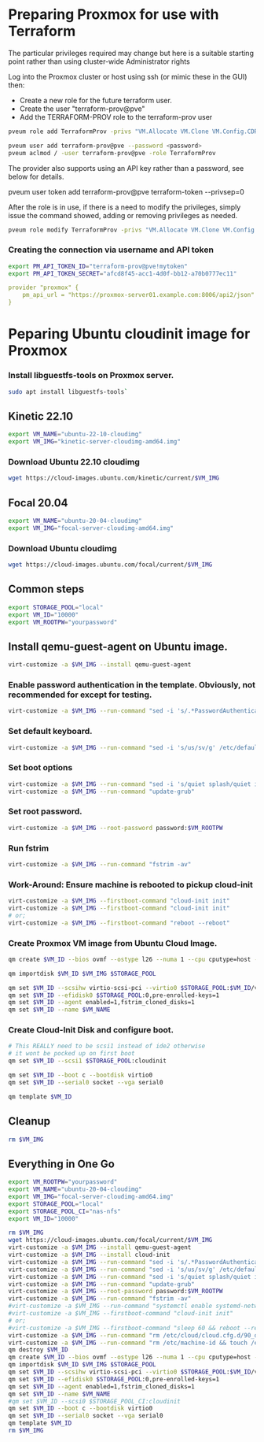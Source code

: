 # Preparing Proxmox for use with Terraform
The particular privileges required may change but here is a suitable starting point rather than using cluster-wide Administrator rights

Log into the Proxmox cluster or host using ssh (or mimic these in the GUI) then:

* Create a new role for the future terraform user.
* Create the user "terraform-prov@pve"
* Add the TERRAFORM-PROV role to the terraform-prov user
~~~sh
pveum role add TerraformProv -privs "VM.Allocate VM.Clone VM.Config.CDROM VM.Config.CPU VM.Config.Cloudinit VM.Config.Disk VM.Config.HWType VM.Config.Memory VM.Config.Network VM.Config.Options VM.Monitor VM.Audit VM.PowerMgmt Datastore.AllocateSpace Datastore.Audit"

pveum user add terraform-prov@pve --password <password>
pveum aclmod / -user terraform-prov@pve -role TerraformProv
~~~
The provider also supports using an API key rather than a password, see below for details.

pveum user token add terraform-prov@pve terraform-token --privsep=0

After the role is in use, if there is a need to modify the privileges, simply issue the command showed, adding or removing privileges as needed.
~~~sh
pveum role modify TerraformProv -privs "VM.Allocate VM.Clone VM.Config.CDROM VM.Config.CPU VM.Config.Cloudinit VM.Config.Disk VM.Config.HWType VM.Config.Memory VM.Config.Network VM.Config.Options VM.Monitor VM.Audit VM.PowerMgmt Datastore.AllocateSpace Datastore.Audit Datastore.Allocate Pool.Allocate""
~~~
### Creating the connection via username and API token
~~~sh
export PM_API_TOKEN_ID="terraform-prov@pve!mytoken"
export PM_API_TOKEN_SECRET="afcd8f45-acc1-4d0f-bb12-a70b0777ec11"
~~~
~~~yaml
provider "proxmox" {
    pm_api_url = "https://proxmox-server01.example.com:8006/api2/json"
}
~~~
# Peparing Ubuntu cloudinit image for Proxmox

### Install libguestfs-tools on Proxmox server.
~~~sh
sudo apt install libguestfs-tools`
~~~
## Kinetic 22.10
~~~sh
export VM_NAME="ubuntu-22-10-cloudimg"
export VM_IMG="kinetic-server-cloudimg-amd64.img"
~~~
### Download Ubuntu 22.10 cloudimg
~~~sh
wget https://cloud-images.ubuntu.com/kinetic/current/$VM_IMG
~~~

## Focal 20.04
~~~sh
export VM_NAME="ubuntu-20-04-cloudimg"
export VM_IMG="focal-server-cloudimg-amd64.img"
~~~
### Download Ubuntu cloudimg
~~~sh
wget https://cloud-images.ubuntu.com/focal/current/$VM_IMG
~~~
## Common steps
~~~sh
export STORAGE_POOL="local"
export VM_ID="10000"
export VM_ROOTPW="yourpassword"
~~~
## Install qemu-guest-agent on Ubuntu image.
~~~sh
virt-customize -a $VM_IMG --install qemu-guest-agent
~~~
### Enable password authentication in the template. Obviously, not recommended for except for testing.
~~~sh
virt-customize -a $VM_IMG --run-command "sed -i 's/.*PasswordAuthentication.*/PasswordAuthentication yes/g' /etc/ssh/sshd_config"
~~~

### Set default keyboard.
~~~sh
virt-customize -a $VM_IMG --run-command "sed -i 's/us/sv/g' /etc/default/keyboard"
~~~
### Set boot options
~~~sh
virt-customize -a $VM_IMG --run-command "sed -i 's/quiet splash/quiet intel_iommu=on iommu=pt mitigations=off/g' /etc/default/grub"
virt-customize -a $VM_IMG --run-command "update-grub"
~~~
### Set root password.
~~~sh
virt-customize -a $VM_IMG --root-password password:$VM_ROOTPW
~~~
### Run fstrim
~~~sh
virt-customize -a $VM_IMG --run-command "fstrim -av"
~~~
### Work-Around: Ensure machine is rebooted to pickup cloud-init
~~~sh
virt-customize -a $VM_IMG --firstboot-command "cloud-init init"
virt-customize -a $VM_IMG --firstboot-command "cloud-init init"
# or;
virt-customize -a $VM_IMG --firstboot-command "reboot --reboot"
~~~

### Create Proxmox VM image from Ubuntu Cloud Image.
~~~sh
qm create $VM_ID --bios ovmf --ostype l26 --numa 1 --cpu cputype=host --memory 2048 --net0 virtio,bridge=vmbr30,firewall=0 --net1 virtio,bridge=vmbr25,firewall=0 --description "Node Template" --onboot no

qm importdisk $VM_ID $VM_IMG $STORAGE_POOL

qm set $VM_ID --scsihw virtio-scsi-pci --virtio0 $STORAGE_POOL:$VM_ID/vm-$VM_ID-disk-0.raw
qm set $VM_ID --efidisk0 $STORAGE_POOL:0,pre-enrolled-keys=1
qm set $VM_ID --agent enabled=1,fstrim_cloned_disks=1
qm set $VM_ID --name $VM_NAME
~~~

### Create Cloud-Init Disk and configure boot.
~~~sh
# This REALLY need to be scsi1 instead of ide2 otherwise 
# it wont be pocked up on first boot
qm set $VM_ID --scsi1 $STORAGE_POOL:cloudinit

qm set $VM_ID --boot c --bootdisk virtio0
qm set $VM_ID --serial0 socket --vga serial0

qm template $VM_ID
~~~
## Cleanup
~~~sh
rm $VM_IMG
~~~

## Everything in One Go
~~~sh
export VM_ROOTPW="yourpassword"
export VM_NAME="ubuntu-20-04-cloudimg"
export VM_IMG="focal-server-cloudimg-amd64.img"
export STORAGE_POOL="local"
export STORAGE_POOL_CI="nas-nfs"
export VM_ID="10000"

rm $VM_IMG
wget https://cloud-images.ubuntu.com/focal/current/$VM_IMG
virt-customize -a $VM_IMG --install qemu-guest-agent
virt-customize -a $VM_IMG --install cloud-init
virt-customize -a $VM_IMG --run-command "sed -i 's/.*PasswordAuthentication.*/PasswordAuthentication yes/g' /etc/ssh/sshd_config"
virt-customize -a $VM_IMG --run-command "sed -i 's/us/sv/g' /etc/default/keyboard"
virt-customize -a $VM_IMG --run-command "sed -i 's/quiet splash/quiet intel_iommu=on iommu=pt mitigations=off console=tty1 console=ttyS0 net.ifnames=0 biosdevname=0/g' /etc/default/grub"
virt-customize -a $VM_IMG --run-command "update-grub"
virt-customize -a $VM_IMG --root-password password:$VM_ROOTPW
virt-customize -a $VM_IMG --run-command "fstrim -av"
#virt-customize -a $VM_IMG --run-command "systemctl enable systemd-networkd"
#virt-customize -a $VM_IMG --firstboot-command "cloud-init init"
# or;
#virt-customize -a $VM_IMG --firstboot-command "sleep 60 && reboot --reboot"
virt-customize -a $VM_IMG --run-command "rm /etc/cloud/cloud.cfg.d/90_dpkg.cfg && echo 'datasource_list: [ NoCloud, ConfigDrive ]' >/etc/cloud/cloud.cfg.d/99_pve.cfg"
virt-customize -a $VM_IMG --run-command "rm /etc/machine-id && touch /etc/machine-id && ln -s /etc/machine-id /var/lib/dbus/machine-id"
qm destroy $VM_ID
qm create $VM_ID --bios ovmf --ostype l26 --numa 1 --cpu cputype=host --memory 2048 --net0 virtio,bridge=vmbr30,firewall=0 --net1 virtio,bridge=vmbr25,firewall=0 --description "Node Template" --onboot no
qm importdisk $VM_ID $VM_IMG $STORAGE_POOL
qm set $VM_ID --scsihw virtio-scsi-pci --virtio0 $STORAGE_POOL:$VM_ID/vm-$VM_ID-disk-0.raw
qm set $VM_ID --efidisk0 $STORAGE_POOL:0,pre-enrolled-keys=1
qm set $VM_ID --agent enabled=1,fstrim_cloned_disks=1
qm set $VM_ID --name $VM_NAME
#qm set $VM_ID --scsi0 $STORAGE_POOL_CI:cloudinit
qm set $VM_ID --boot c --bootdisk virtio0
qm set $VM_ID --serial0 socket --vga serial0
qm template $VM_ID
rm $VM_IMG
~~~